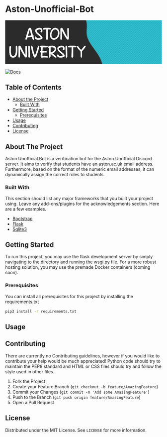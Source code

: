 # Aston-Unofficial-Bot

![Aston Unofficial Banner](https://github.com/Harry-Lees/Aston-Unofficial-Bot/blob/main/.github/banner.png)

[![Docs](https://readthedocs.org/projects/astonunofficialdocs/badge/?version=latest)](https://astonunofficialdocs.readthedocs.io/en/latest/?badge=latest)

## Table of Contents

* [About the Project](#about-the-project)
  * [Built With](#built-with)
* [Getting Started](#getting-started)
  * [Prerequisites](#prerequisites)
* [Usage](#usage)
* [Contributing](#contributing)
* [License](#license)

## About The Project

Aston Unofficial Bot is a verification bot for the Aston Unofficial Discord server. It aims to verify that students have an aston.ac.uk email address. Furthermore, based on the format of the numeric email addresses, it can dynamically assign the correct roles to students.

### Built With
This section should list any major frameworks that you built your project using. Leave any add-ons/plugins for the acknowledgements section. Here are a few examples.
* [Bootstrap](https://getbootstrap.com)
* [Flask](https://flask.palletsprojects.com/en/1.1.x/)
* [Sqlite3](https://www.sqlite.org/index.html)

## Getting Started

To run this project, you may use the flask development server by simply navigating to the directory and running the wsgi.py file. For a more robust hosting solution, you may use the premade Docker containers (coming soon).

### Prerequisites

You can install all prerequisites for this project by installing the requirements.txt

```sh
pip3 install -r requirements.txt
```

## Usage

## Contributing

There are currently no Contributing guidelines, however if you would like to contribute your help would be much appreciated! Python code should try to maintain the PEP8 standard and HTML or CSS files should try and follow the style used in other files.

1. Fork the Project
2. Create your Feature Branch (`git checkout -b feature/AmazingFeature`)
3. Commit your Changes (`git commit -m 'Add some AmazingFeature'`)
4. Push to the Branch (`git push origin feature/AmazingFeature`)
5. Open a Pull Request


<!-- LICENSE -->
## License

Distributed under the MIT License. See `LICENSE` for more information.
